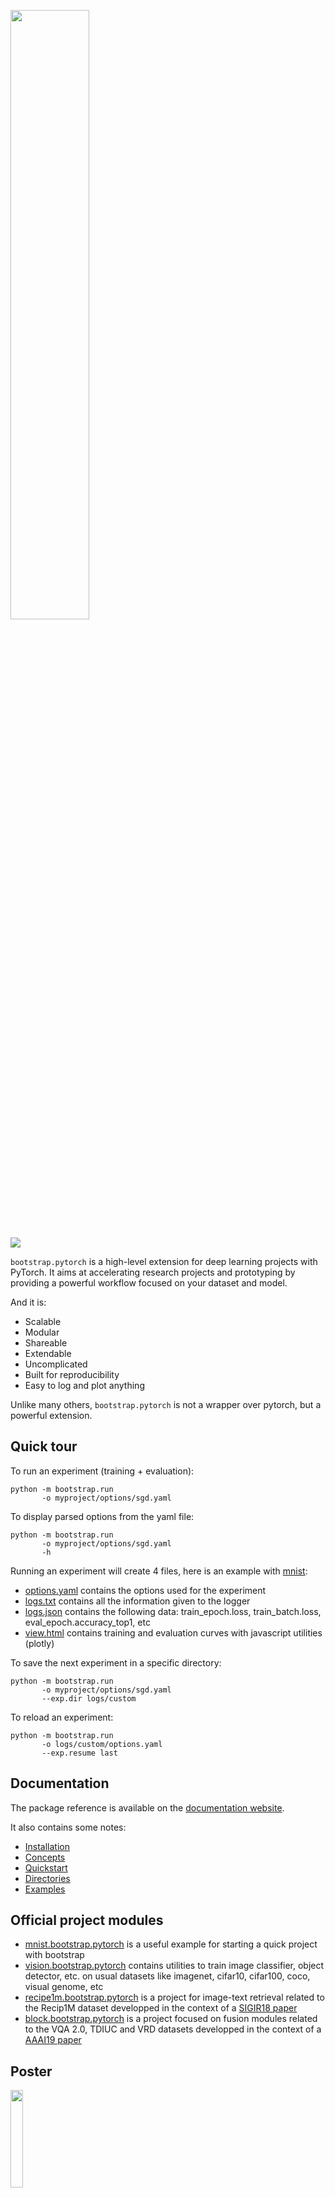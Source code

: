 <a href="http://remicadene.com/bootstrap"><img src="https://github.com/Cadene/bootstrap.pytorch/blob/master/docs/source/_static/img/bootstrap-logo-dark.png" width="50%"/></a>

<a href="https://travis-ci.org/Cadene/bootstrap.pytorch"><img src="https://api.travis-ci.org/Cadene/bootstrap.pytorch.svg?branch=master"/></a>

`bootstrap.pytorch` is a high-level extension for deep learning projects with PyTorch.
It aims at accelerating research projects and prototyping by providing a powerful workflow focused on your dataset and model.

And it is:

- Scalable
- Modular
- Shareable
- Extendable
- Uncomplicated
- Built for reproducibility
- Easy to log and plot anything

Unlike many others, `bootstrap.pytorch` is not a wrapper over pytorch, but a powerful extension.

## Quick tour

To run an experiment (training + evaluation):
```
python -m bootstrap.run
       -o myproject/options/sgd.yaml
```

To display parsed options from the yaml file:
```
python -m bootstrap.run
       -o myproject/options/sgd.yaml
       -h
```

Running an experiment will create 4 files, here is an example with [mnist](https://github.com/Cadene/mnist.bootstrap.pytorch):

- [options.yaml](https://github.com/Cadene/bootstrap.pytorch/blob/master/docs/assets/logs/mnist/sgd/options.yaml) contains the options used for the experiment
- [logs.txt](https://github.com/Cadene/bootstrap.pytorch/blob/master/docs/assets/logs/mnist/sgd/logs.txt) contains all the information given to the logger
- [logs.json](https://github.com/Cadene/bootstrap.pytorch/blob/master/docs/assets/logs/mnist/sgd/logs.json) contains the following data: train_epoch.loss, train_batch.loss, eval_epoch.accuracy_top1, etc
- <a href="http://htmlpreview.github.io/?https://raw.githubusercontent.com/Cadene/bootstrap.pytorch/master/docs/assets/logs/mnist/sgd/view.html">view.html</a> contains training and evaluation curves with javascript utilities (plotly)


To save the next experiment in a specific directory:
```
python -m bootstrap.run
       -o myproject/options/sgd.yaml
       --exp.dir logs/custom
```

To reload an experiment:
```
python -m bootstrap.run
       -o logs/custom/options.yaml
       --exp.resume last
```


## Documentation

The package reference is available on the [documentation website](http://remicadene.com/bootstrap).

It also contains some notes:

- [Installation](http://remicadene.com/bootstrap/#installation)
- [Concepts](http://remicadene.com/bootstrap/concepts.html)
- [Quickstart](http://remicadene.com/bootstrap/quickstart.html)
- [Directories](http://remicadene.com/bootstrap/directories.html)
- [Examples](http://remicadene.com/bootstrap/examples.html)

## Official project modules

- [mnist.bootstrap.pytorch](https://github.com/Cadene/mnist.bootstrap.pytorch) is a useful example for starting a quick project with bootstrap
- [vision.bootstrap.pytorch](https://github.com/Cadene/vision.bootstrap.pytorch) contains utilities to train image classifier, object detector, etc. on usual datasets like imagenet, cifar10, cifar100, coco, visual genome, etc
- [recipe1m.bootstrap.pytorch](https://github.com/Cadene/recipe1m.bootstrap.pytorch) is a project for image-text retrieval related to the Recip1M dataset developped in the context of a [SIGIR18 paper](https://arxiv.org/abs/1804.11146)
- [block.bootstrap.pytorch](https://github.com/Cadene/block.bootstrap.pytorch) is a project focused on fusion modules related to the VQA 2.0, TDIUC and VRD datasets developped in the context of a [AAAI19 paper](http://remicadene.com/pdfs/paper_aaai2019.pdf)

## Poster

<a href="http://remicadene.com/bootstrap/_static/img/bootstrap_poster.pdf"><img src="http://remicadene.com/bootstrap/_static/img/bootstrap_poster_mini.png" width="20%"/></a>

## Contribute

Contributions to this repository are welcome and encouraged. We also have a <a href="https://trello.com/b/ImvwlgId/features">public trello board</a> with prospect features, as well as an indication of those currently being developed. Feel free to contact us with suggestions, or send a pull request.

We use flake8 to perform early semantic checking of submitted code. After installing all the requirements in requirements.txt, please run the following to activate the pre-commit hooks for flake8:
`pre-commit install`

To manually trigger the pre-commit checks for a file without creating a commit, you can run the following command: `pre-commit run --files <your_files.py>`

`bootstrap.pytorch` was conceived and is maintained by <a href="http://remicadene.com">Rémi Cadène</a> and <a href="http://micaelcarvalho.com">Micael Carvalho</a>, with helpful discussions and insights from <a href="http://www.thomas-robert.fr/en/">Thomas Robert</a> and <a href="https://twitter.com/labegne">Hedi Ben-Younes</a>. We chose to adopt the [very permissive] BSD-3 license, which allows for commercial and private use, making it compatible with both academy and industry standards.
